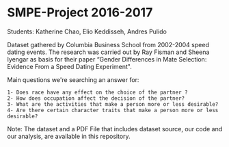 # SMPE-Project 2016-2017
Students: Katherine Chao, Elio Keddisseh, Andres Pulido

Dataset gathered by Columbia Business School from 2002-2004 speed dating events. The research was carried out by Ray Fisman and Sheena Iyengar as basis for their paper “Gender Differences in Mate Selection: Evidence From a Speed Dating Experiment".

Main questions we're searching an answer for:

    1- Does race have any effect on the choice of the partner ?
    2- How does occupation affect the decision of the partner?
    3- What are the activities that make a person more or less desirable?
    4- Are there certain character traits that make a person more or less desirable?
    
Note: The dataset and a PDF File that includes dataset source, our code and our analysis, are available in this repository.
